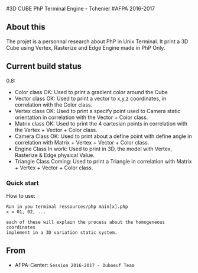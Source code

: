 #3D CUBE PhP Terminal Engine - Tchenier
#AFPA 2016-2017

## About this

The projet is a personnal research about PhP in Unix Terminal.
It print a 3D Cube using Vertex, Rasterize and Edge Engine made in PhP Only.

## Current build status

0.8:
- Color   class OK: Used to print a gradient color around the Cube
- Vector  class OK: Used to print a vector to x,y,z coordinates, in
correlation with the Color class.
- Vertex  class OK: Used to print a specify point used to Camera
static orientation in correlation with the Vector + Color class.
- Matrix  class OK: Used to print the 4 cartesian points in correlation
with the Vertex + Vector + Color class.
- Camera  Class OK: Used to print about a define point with define angle in
correlation with Matrix + Vertex + Vector + Color class.
- Engine  Class In work: Used to print in 3D, the model with Vertex, Rasterize & Edge
physical Value.
- Triangle Class Coming: Used to print a Triangle in correlation with Matrix +
Vertex + Vector + Color class.

### Quick start

How to use:

```
Run in you terminal ressources/php main[x].php
x = 01, 02, ...

each of these will explain the process about the homogeneous coordinates
implement in a 3D variation static system.
```
## From

- AFPA-Center: `Session 2016-2017 - Duboeuf Team`
